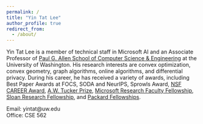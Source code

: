 ```yaml
---
permalink: /
title: "Yin Tat Lee"
author_profile: true
redirect_from: 
  - /about/
---
```



Yin Tat Lee is a member of technical staff in Microsoft AI and an Associate Professor of [Paul G. Allen School of Computer Science & Engineering](https://www.cs.washington.edu/) at the University of Washington. His research interests are convex optimization, convex geometry, graph algorithms, online algorithms, and differential privacy. During his career, he has received a variety of awards, including Best Paper Awards at FOCS, SODA and NeurIPS, Sprowls Award, [NSF CAREER Award](https://www.nsf.gov/awardsearch/showAward?AWD_ID=1749609), [A.W. Tucker Prize](http://www.mathopt.org/?nav=tucker), [Microsoft Research Faculty Fellowship](https://www.microsoft.com/en-us/research/academic-program/faculty-fellowship/), [Sloan Research Fellowship](https://sloan.org/fellowships/), and [Packard Fellowships](https://www.packard.org/what-we-fund/science/packard-fellowships-for-science-and-engineering/).

Email: yintat@<span style="display: none;">ignoreme-</span>uw.edu<br>
Office: CSE 562
